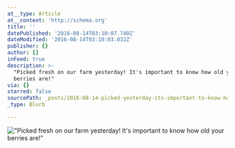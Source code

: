 ```yaml
---
at__type: Article
at__context: 'http://schema.org'
title: ''
datePublished: '2016-08-14T03:10:07.740Z'
dateModified: '2016-08-14T03:10:03.032Z'
publisher: {}
author: []
inFeed: true
description: >-
  "Picked fresh on our farm yesterday! It's important to know how old your
  berries are!"
via: {}
starred: false
sourcePath: _posts/2016-08-14-picked-yesterday-its-important-to-know-how-old-your-berri.md
_type: Blurb

---
```

> 

!["Picked fresh on our farm yesterday! It's important to know how old your berries are!"](https://the-grid-user-content.s3-us-west-2.amazonaws.com/3c9cda63-e50a-4c3b-99f4-373fc81af1a7.jpg)